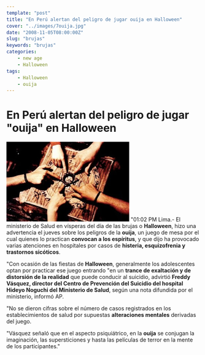 ```yaml
---
template: "post"
title: "En Perú alertan del peligro de jugar ouija en Halloween"
cover: "../images/7ouija.jpg"
date: "2008-11-05T08:00:00Z"
slug: "brujas"
keywords: "brujas"
categories: 
    - new age
    - Halloween
tags:
    - Halloween
    - ouija
---
```


# En Perú alertan del peligro de jugar "ouija" en Halloween
![Halloween](../images/7ouija.jpg)
"01:02 PM Lima.- El ministerio de Salud en vísperas del día de las brujas o **Halloween**, hizo una advertencia el jueves sobre los peligros de la **ouija**, un juego de mesa por el cual quienes lo practican **convocan a los espíritus**, y que dijo ha provocado varias atenciones en hospitales por casos de **histeria, esquizofrenia y trastornos sicóticos**.  

"Con ocasión de las fiestas de **Halloween**, generalmente los adolescentes optan por practicar ese juego entrando "en un **trance de exaltación y de distorsión de la realidad** que puede conducir al suicidio, advirtió **Freddy Vásquez, director del Centro de Prevención del Suicidio del hospital Hideyo Noguchi del Ministerio de Salud**, según una nota difundida por el ministerio, informó AP.  

"No se dieron cifras sobre el número de casos registrados en los establecimientos de salud por supuestas **alteraciones mentales** derivadas del juego.

"Vásquez señaló que en el aspecto psiquiátrico, en la **ouija** se conjugan la imaginación, las supersticiones y hasta las películas de terror en la mente de los participantes."